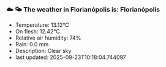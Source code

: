 ### ☁️ 🌤️  The weather in Florianópolis is: Florianópolis

- Temperature: 13.12°C
- On flesh: 12.42°C
- Relative air humidity: 74%
- Rain: 0.0 mm
- Description: Clear sky
- last updated: 2025-09-23T10:18:04.744097

